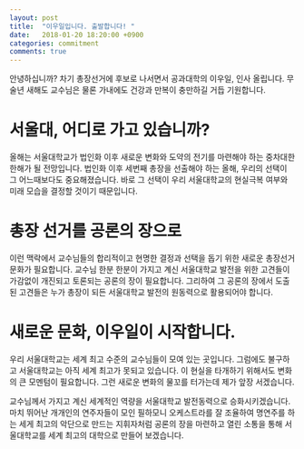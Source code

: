 ```yaml
---
layout: post
title:  "이우일입니다. 출발합니다! "
date:   2018-01-20 18:20:00 +0900
categories: commitment
comments: true
---
```


안녕하십니까? 차기 총장선거에 후보로 나서면서 공과대학의 이우일, 인사 올립니다.
무술년 새해도 교수님은 물론 가내에도 건강과 만복이 충만하길 거듭 기원합니다.

# 서울대, 어디로 가고 있습니까?

올해는 서울대학교가 법인화 이후 새로운 변화와 도약의 전기를 마련해야 하는 중차대한 한해가 될 전망입니다. 법인화 이후 세번째 총장을 선출해야 하는 올해, 우리의 선택이 그 어느때보다도 중요해졌습니다. 바로 그 선택이 우리 서울대학교의 현실극복 여부와 미래 모습을 결정할 것이기 때문입니다.

# 총장 선거를 공론의 장으로

이런 맥락에서 교수님들의 합리적이고 현명한 결정과 선택을 돕기 위한 새로운 총장선거 문화가 필요합니다.  교수님 한분 한분이 가지고 계신 서울대학교 발전을 위한 고견들이 가감없이 개진되고 토론되는 공론의 장이 필요합니다. 그리하여 그 공론의 장에서 도출된 고견들은 누가 총장이 되든 서울대학교 발전의 원동력으로 활용되어야 합니다.

# 새로운 문화, 이우일이 시작합니다.

우리 서울대학교는 세계 최고 수준의 교수님들이 모여 있는 곳입니다. 그럼에도 불구하고 서울대학교는 아직 세계 최고가 못되고 있습니다. 이 현실을 타개하기 위해서도 변화의 큰 모멘텀이 필요합니다. 그런 새로운 변화의 물꼬를 터가는데 제가 앞장 서겠습니다.

교수님께서 가지고 계신 세계적인 역량을 서울대학교 발전동력으로 승화시키겠습니다. 마치 뛰어난 개개인의 연주자들이 모인 필하모니 오케스트라를 잘 조율하여 명연주를 하는 세게 최고의 악단으로 만드는 지휘자처럼 공론의 장을 마련하고 열린 소통을 통해 서울대학교를 세계 최고의 대학으로 만들어 보겠습니다.

